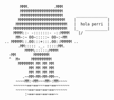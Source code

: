                            MMM.           .MMM
                           MMMMMMMMMMMMMMMMMMM
                           MMMMMMMMMMMMMMMMMMM      ______________
                          MMMMMMMMMMMMMMMMMMMMM    |              |
                         MMMMMMMMMMMMMMMMMMMMMMM   |  hola perri  |   
                        MMMMMMMMMMMMMMMMMMMMMMMM   |_   __________|
                        MMMM::- -:::::::- -::MMMM    |/
                         MM~:~ 00~:::::~ 00~:~MM
                    .. MMMMM::.00:::+:::.00::MMMMM ..
                          .MM::::: ._. :::::MM.
                             MMMM;:::::;MMMM
                      -MM        MMMMMMM
                      ^  M+     MMMMMMMMM
                          MMMMMMM MM MM MM
                               MM MM MM MM
                               MM MM MM MM
                            .~~MM~MM~MM~MM~~.
                         ~~~~MM:~MM~~~MM~:MM~~~~
                        ~~~~~~==~==~~~==~==~~~~~~
                         ~~~~~~==~==~==~==~~~~~~
                             :~==~==~==~==~~


<!--
**franfram/franfram** is a ✨ _special_ ✨ repository because its `README.md` (this file) appears on your GitHub profile.

Here are some ideas to get you started:

- 🔭 I’m currently working on ...
- 🌱 I’m currently learning ...
- 👯 I’m looking to collaborate on ...
- 🤔 I’m looking for help with ...
- 💬 Ask me about ...
- 📫 How to reach me: ...
- 😄 Pronouns: ...
- ⚡ Fun fact: ...
-->
